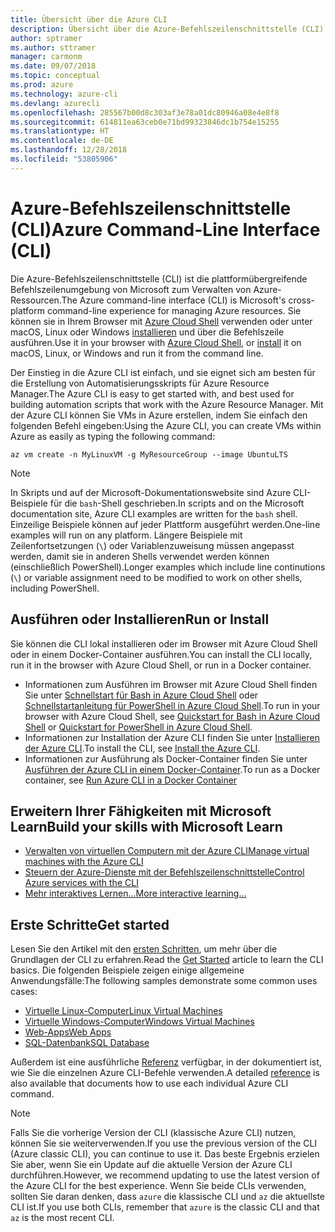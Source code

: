 ```yaml
---
title: Übersicht über die Azure CLI
description: Übersicht über die Azure-Befehlszeilenschnittstelle (CLI)
author: sptramer
ms.author: sttramer
manager: carmonm
ms.date: 09/07/2018
ms.topic: conceptual
ms.prod: azure
ms.technology: azure-cli
ms.devlang: azurecli
ms.openlocfilehash: 285567b00d8c303af3e78a01dc80946a08e4e8f8
ms.sourcegitcommit: 614811ea63ceb0e71bd99323846dc1b754e15255
ms.translationtype: HT
ms.contentlocale: de-DE
ms.lasthandoff: 12/28/2018
ms.locfileid: "53805906"
---
```

# <a name="azure-command-line-interface-cli"></a><span data-ttu-id="dfffb-103">Azure-Befehlszeilenschnittstelle (CLI)</span><span class="sxs-lookup"><span data-stu-id="dfffb-103">Azure Command-Line Interface (CLI)</span></span>

<span data-ttu-id="dfffb-104">Die Azure-Befehlszeilenschnittstelle (CLI) ist die plattformübergreifende Befehlszeilenumgebung von Microsoft zum Verwalten von Azure-Ressourcen.</span><span class="sxs-lookup"><span data-stu-id="dfffb-104">The Azure command-line interface (CLI) is Microsoft's cross-platform command-line experience for managing Azure resources.</span></span>
<span data-ttu-id="dfffb-105">Sie können sie in Ihrem Browser mit [Azure Cloud Shell](/azure/cloud-shell/overview) verwenden oder unter macOS, Linux oder Windows [installieren](install-azure-cli.md) und über die Befehlszeile ausführen.</span><span class="sxs-lookup"><span data-stu-id="dfffb-105">Use it in your browser with [Azure Cloud Shell](/azure/cloud-shell/overview), or [install](install-azure-cli.md) it on macOS, Linux, or Windows and run it from the command line.</span></span>

<span data-ttu-id="dfffb-106">Der Einstieg in die Azure CLI ist einfach, und sie eignet sich am besten für die Erstellung von Automatisierungsskripts für Azure Resource Manager.</span><span class="sxs-lookup"><span data-stu-id="dfffb-106">The Azure CLI is easy to get started with, and best used for building automation scripts that work with the Azure Resource Manager.</span></span>
<span data-ttu-id="dfffb-107">Mit der Azure CLI können Sie VMs in Azure erstellen, indem Sie einfach den folgenden Befehl eingeben:</span><span class="sxs-lookup"><span data-stu-id="dfffb-107">Using the Azure CLI, you can create VMs within Azure as easily as typing the following command:</span></span>

```azurecli-interactive
az vm create -n MyLinuxVM -g MyResourceGroup --image UbuntuLTS
```

> [!NOTE]
>
> <span data-ttu-id="dfffb-108">In Skripts und auf der Microsoft-Dokumentationswebsite sind Azure CLI-Beispiele für die `bash`-Shell geschrieben.</span><span class="sxs-lookup"><span data-stu-id="dfffb-108">In scripts and on the Microsoft documentation site, Azure CLI examples are written for the `bash` shell.</span></span> <span data-ttu-id="dfffb-109">Einzeilige Beispiele können auf jeder Plattform ausgeführt werden.</span><span class="sxs-lookup"><span data-stu-id="dfffb-109">One-line examples will run on any platform.</span></span> <span data-ttu-id="dfffb-110">Längere Beispiele mit Zeilenfortsetzungen (`\`) oder Variablenzuweisung müssen angepasst werden, damit sie in anderen Shells verwendet werden können (einschließlich PowerShell).</span><span class="sxs-lookup"><span data-stu-id="dfffb-110">Longer examples which include line continutions (`\`) or variable assignment need to be modified to work on other shells, including PowerShell.</span></span>

## <a name="run-or-install"></a><span data-ttu-id="dfffb-111">Ausführen oder Installieren</span><span class="sxs-lookup"><span data-stu-id="dfffb-111">Run or Install</span></span>

<span data-ttu-id="dfffb-112">Sie können die CLI lokal installieren oder im Browser mit Azure Cloud Shell oder in einem Docker-Container ausführen.</span><span class="sxs-lookup"><span data-stu-id="dfffb-112">You can install the CLI locally, run it in the browser with Azure Cloud Shell, or run in a Docker container.</span></span>

* <span data-ttu-id="dfffb-113">Informationen zum Ausführen im Browser mit Azure Cloud Shell finden Sie unter [Schnellstart für Bash in Azure Cloud Shell](/azure/cloud-shell/quickstart) oder [Schnellstartanleitung für PowerShell in Azure Cloud Shell](/azure/cloud-shell/quickstart-powershell).</span><span class="sxs-lookup"><span data-stu-id="dfffb-113">To run in your browser with Azure Cloud Shell, see [Quickstart for Bash in Azure Cloud Shell](/azure/cloud-shell/quickstart) or [Quickstart for PowerShell in Azure Cloud Shell](/azure/cloud-shell/quickstart-powershell).</span></span>
* <span data-ttu-id="dfffb-114">Informationen zur Installation der Azure CLI finden Sie unter [Installieren der Azure CLI](install-azure-cli.md).</span><span class="sxs-lookup"><span data-stu-id="dfffb-114">To install the CLI, see [Install the Azure CLI](install-azure-cli.md).</span></span>
* <span data-ttu-id="dfffb-115">Informationen zur Ausführung als Docker-Container finden Sie unter [Ausführen der Azure CLI in einem Docker-Container](run-azure-cli-docker.md).</span><span class="sxs-lookup"><span data-stu-id="dfffb-115">To run as a Docker container, see [Run Azure CLI in a Docker Container](run-azure-cli-docker.md)</span></span>

## <a name="build-your-skills-with-microsoft-learn"></a><span data-ttu-id="dfffb-116">Erweitern Ihrer Fähigkeiten mit Microsoft Learn</span><span class="sxs-lookup"><span data-stu-id="dfffb-116">Build your skills with Microsoft Learn</span></span>

- [<span data-ttu-id="dfffb-117">Verwalten von virtuellen Computern mit der Azure CLI</span><span class="sxs-lookup"><span data-stu-id="dfffb-117">Manage virtual machines with the Azure CLI</span></span>](/learn/modules/manage-virtual-machines-with-azure-cli/)
- [<span data-ttu-id="dfffb-118">Steuern der Azure-Dienste mit der Befehlszeilenschnittstelle</span><span class="sxs-lookup"><span data-stu-id="dfffb-118">Control Azure services with the CLI</span></span>](/learn/modules/control-azure-services-with-cli/)
- [<span data-ttu-id="dfffb-119">Mehr interaktives Lernen...</span><span class="sxs-lookup"><span data-stu-id="dfffb-119">More interactive learning...</span></span>](/learn/browse/?products=azure-clis)

## <a name="get-started"></a><span data-ttu-id="dfffb-120">Erste Schritte</span><span class="sxs-lookup"><span data-stu-id="dfffb-120">Get started</span></span>

<span data-ttu-id="dfffb-121">Lesen Sie den Artikel mit den [ersten Schritten](get-started-with-azure-cli.md), um mehr über die Grundlagen der CLI zu erfahren.</span><span class="sxs-lookup"><span data-stu-id="dfffb-121">Read the [Get Started](get-started-with-azure-cli.md) article to learn the CLI basics.</span></span> <span data-ttu-id="dfffb-122">Die folgenden Beispiele zeigen einige allgemeine Anwendungsfälle:</span><span class="sxs-lookup"><span data-stu-id="dfffb-122">The following samples demonstrate some common uses cases:</span></span>

- [<span data-ttu-id="dfffb-123">Virtuelle Linux-Computer</span><span class="sxs-lookup"><span data-stu-id="dfffb-123">Linux Virtual Machines</span></span>](/azure/virtual-machines/virtual-machines-linux-cli-samples?toc=%2fcli%2fazure%2ftoc.json&bc=%2fcli%2fazure%2fbreadcrumb%2ftoc.json)
- [<span data-ttu-id="dfffb-124">Virtuelle Windows-Computer</span><span class="sxs-lookup"><span data-stu-id="dfffb-124">Windows Virtual Machines</span></span>](/azure/virtual-machines/virtual-machines-windows-cli-samples?toc=%2fcli%2fazure%2ftoc.json&bc=%2fcli%2fazure%2fbreadcrumb%2ftoc.json)
- [<span data-ttu-id="dfffb-125">Web-Apps</span><span class="sxs-lookup"><span data-stu-id="dfffb-125">Web Apps</span></span>](/azure/app-service-web/app-service-cli-samples?toc=%2fcli%2fazure%2ftoc.json&bc=%2fcli%2fazure%2fbreadcrumb%2ftoc.json)
- [<span data-ttu-id="dfffb-126">SQL-Datenbank</span><span class="sxs-lookup"><span data-stu-id="dfffb-126">SQL Database</span></span>](/azure/sql-database/sql-database-cli-samples?toc=%2fcli%2fazure%2ftoc.json&bc=%2fcli%2fazure%2fbreadcrumb%2ftoc.json)

<span data-ttu-id="dfffb-127">Außerdem ist eine ausführliche [Referenz](/cli/azure/reference-index) verfügbar, in der dokumentiert ist, wie Sie die einzelnen Azure CLI-Befehle verwenden.</span><span class="sxs-lookup"><span data-stu-id="dfffb-127">A detailed [reference](/cli/azure/reference-index) is also available that documents how to use each individual Azure CLI command.</span></span>

> [!NOTE]
> <span data-ttu-id="dfffb-128">Falls Sie die vorherige Version der CLI (klassische Azure CLI) nutzen, können Sie sie weiterverwenden.</span><span class="sxs-lookup"><span data-stu-id="dfffb-128">If you use the previous version of the CLI (Azure classic CLI), you can continue to use it.</span></span>
> <span data-ttu-id="dfffb-129">Das beste Ergebnis erzielen Sie aber, wenn Sie ein Update auf die aktuelle Version der Azure CLI durchführen.</span><span class="sxs-lookup"><span data-stu-id="dfffb-129">However, we recommend updating to use the latest version of the Azure CLI for the best experience.</span></span>
> <span data-ttu-id="dfffb-130">Wenn Sie beide CLIs verwenden, sollten Sie daran denken, dass `azure` die klassische CLI und `az` die aktuellste CLI ist.</span><span class="sxs-lookup"><span data-stu-id="dfffb-130">If you use both CLIs, remember that `azure` is the classic CLI and that `az` is the most recent CLI.</span></span>
